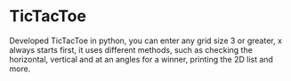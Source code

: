 # TicTacToe
Developed TicTacToe in python, you can enter any grid size 3 or greater, x always starts first, it uses different methods, such as checking the horizontal, vertical and at an angles for a winner, printing the 2D list and more. 
